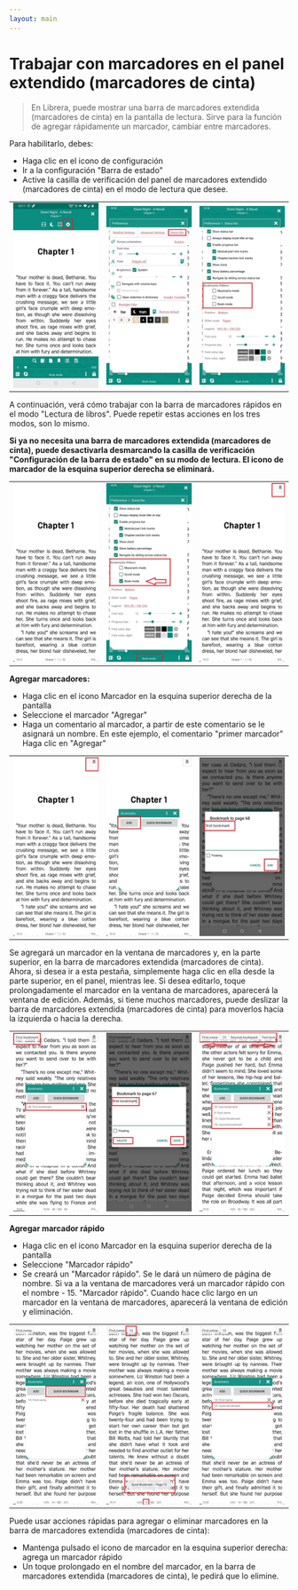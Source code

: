 ```yaml
---
layout: main
---
```


# Trabajar con marcadores en el panel extendido (marcadores de cinta)

> En Librera, puede mostrar una barra de marcadores extendida (marcadores de cinta) en la pantalla de lectura. Sirve para la función de agregar rápidamente un marcador, cambiar entre marcadores.

Para habilitarlo, debes:

* Haga clic en el icono de configuración
* Ir a la configuración &quot;Barra de estado&quot;
* Active la casilla de verificación del panel de marcadores extendido (marcadores de cinta) en el modo de lectura que desee.

||||
|-|-|-|
|![](1.jpg)|![](2.jpg)|![](3.jpg)|

A continuación, verá cómo trabajar con la barra de marcadores rápidos en el modo &quot;Lectura de libros&quot;. Puede repetir estas acciones en los tres modos, son lo mismo.

**Si ya no necesita una barra de marcadores extendida (marcadores de cinta), puede desactivarla desmarcando la casilla de verificación &quot;Configuración de la barra de estado&quot; en su modo de lectura. El icono de marcador de la esquina superior derecha se eliminará.**

||||
|-|-|-|
|![](4.jpg)|![](5.jpg)|![](6.jpg)|


**Agregar marcadores:**

* Haga clic en el icono Marcador en la esquina superior derecha de la pantalla
* Seleccione el marcador &quot;Agregar&quot;
* Haga un comentario al marcador, a partir de este comentario se le asignará un nombre. En este ejemplo, el comentario &quot;primer marcador&quot;
Haga clic en &quot;Agregar&quot;

||||
|-|-|-|
|![](7.jpg)|![](8.jpg)|![](9.jpg)|

Se agregará un marcador en la ventana de marcadores y, en la parte superior, en la barra de marcadores extendida (marcadores de cinta). Ahora, si desea ir a esta pestaña, simplemente haga clic en ella desde la parte superior, en el panel, mientras lee. Si desea editarlo, toque prolongadamente el marcador en la ventana de marcadores, aparecerá la ventana de edición. Además, si tiene muchos marcadores, puede deslizar la barra de marcadores extendida (marcadores de cinta) para moverlos hacia la izquierda o hacia la derecha.

||||
|-|-|-|
|![](10.jpg)|![](15.jpg)|![](11.jpg)|

**Agregar marcador rápido**

* Haga clic en el icono Marcador en la esquina superior derecha de la pantalla
* Seleccione &quot;Marcador rápido&quot;
* Se creará un &quot;Marcador rápido&quot;. Se le dará un número de página de nombre. Si va a la ventana de marcadores verá un marcador rápido con el nombre - 15. &quot;Marcador rápido&quot;. Cuando hace clic largo en un marcador en la ventana de marcadores, aparecerá la ventana de edición y eliminación.

||||
|-|-|-|
|![](12.jpg)|![](13.jpg)|![](14.jpg)|

Puede usar acciones rápidas para agregar o eliminar marcadores en la barra de marcadores extendida (marcadores de cinta):

* Mantenga pulsado el icono de marcador en la esquina superior derecha: agrega un marcador rápido
* Un toque prolongado en el nombre del marcador, en la barra de marcadores extendida (marcadores de cinta), le pedirá que lo elimine.

